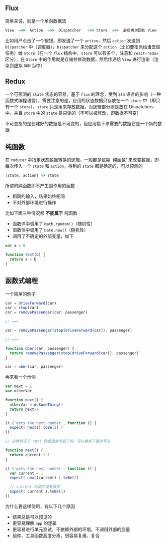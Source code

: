## Flux

简单来说，就是一个单向数据流

```js
View  ==>  Action  ==>  Dispatcher   ==> Store  ==>  最后再次回到 View
```

比如用户点击了一个按钮，即发送了一个 `action`，然后 `action` 发送到 `Dispatcher` 中（调度器），`Dispatcher` 来分配这个 `action`（比如要指派给谁去做任务）给 `Store`（在一个 `flux` 结构中，`store` 可以有多个，注意和 `react-redux` 区分），在 `Store` 中的作用就是存储并修改数据，然后传递给 `View` 进行渲染（渲染到虚拟 `DOM` 当中）


## Redux

一个可预测的 `state` 状态的容器，基于 `flux` 的理念，受到 `Elm` 语言的影响（一种函数式编程语言），需要注意的是，应用的状态数据只存放在一个 `store` 中（即只有一个 `store`），`store` 只是用来存放数据，而逻辑部分则是放在 Dispatchers 中，并且 `store` 中的 `state` 是只读的（不可以被修改，即数据不可变）

不可变指的是创建好的数据是不可变的，但应用接下来需要的数据它是一个新的数据


## 纯函数

在 `reducer` 中指定状态数据转换的逻辑，一般都是依靠 '纯函数' 来改变数据，即每次传入一个 `state` 和 `action`，得到的 `state` 都是确定的，可以预测的

```js
(state, action) => state
```

所谓的纯函数即不产生副作用的函数

* 相同的输入，结果始终相同
* 不对外部环境进行操作

比如下面三种情况都 **不能属于** 纯函数

* 函数体中调用了 `Math.random()`（随机性）
* 函数体中调用了 `Date.now()`（随机性）
* 调用了不确定的外部变量，如下

```js
var a = 0

function test(b) {
  return a + b
}
```


## 函数式编程

一个简单的例子

```js
car = driveForward(car)
car = stop(car)
car = removePassenger(car, passenger)

// ==>

car = removePassenger(stop(driveForward(car)), passenger)

// ==>

function uber(car, passenger) {
  return removePassenger(stop(driveForward(car)), passenger)
}

car = uber(car, passenger)
```

再来看一个示例

```js
var next = 1
var otherVar

function next() {
  otherVar = doSomeThing()
  return next++
}

it ('gets the next number', function () {
  expect( next().toBe(1) )
})

// 这种情况下 next 的值是被改变了的，可以换成下面的写法

function next() {
  return current + 1
}

it ('gets the next number', function () {
  var current = 1
  expect( next(current) ).toBe(2)

  // current 的值并没有改变
  expect( current ).toBe(1)
})
```

为什么要这样使用，有以下几个原因

* 结果总是可以预见的
* 更容易理解 `app` 的逻辑
* 更容易进行单元测试，不依赖外部的环境，不调用外部的变量
* 组件、工具函数高度分离，很容易复用、复合